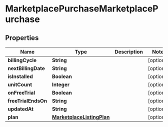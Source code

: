 

# MarketplacePurchaseMarketplacePurchase


## Properties

| Name | Type | Description | Notes |
|------------ | ------------- | ------------- | -------------|
|**billingCycle** | **String** |  |  [optional] |
|**nextBillingDate** | **String** |  |  [optional] |
|**isInstalled** | **Boolean** |  |  [optional] |
|**unitCount** | **Integer** |  |  [optional] |
|**onFreeTrial** | **Boolean** |  |  [optional] |
|**freeTrialEndsOn** | **String** |  |  [optional] |
|**updatedAt** | **String** |  |  [optional] |
|**plan** | [**MarketplaceListingPlan**](MarketplaceListingPlan.md) |  |  [optional] |



